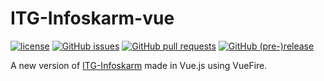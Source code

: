 # ITG-Infoskarm-vue

[![license](https://img.shields.io/github/license/joel-eriksson/ITG-Infoskarm-vue.svg)](https://github.com/joel-eriksson/ITG-Infoskarm-vue/blob/master/LICENSE)
[![GitHub issues](https://img.shields.io/github/issues/joel-eriksson/ITG-Infoskarm-vue.svg)](https://github.com/joel-eriksson/ITG-Infoskarm-vue/issues)
[![GitHub pull requests](https://img.shields.io/github/issues-pr/joel-eriksson/ITG-Infoskarm-vue.svg)](https://github.com/joel-eriksson/ITG-Infoskarm-vue/pulls)
[![GitHub (pre-)release](https://img.shields.io/github/release/joel-eriksson/ITG-Infoskarm-vue/all.svg)](https://github.com/joel-eriksson/ITG-Infoskarm-vue/releases)

A new version of [ITG-Infoskarm](https://github.com/joel-eriksson/ITG-Infoskarm) made in Vue.js using VueFire.
